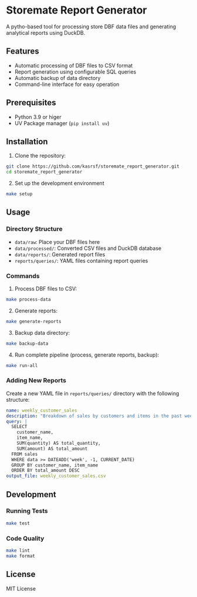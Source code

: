 # Storemate Report Generator

A pytho-based tool for processing store DBF data files and generating analytical reports using DuckDB.

## Features
* Automatic processing of DBF files to CSV format
* Report generation using configurable SQL queries
* Automatic backup of data directory
* Command-line interface for easy operation

## Prerequisites
* Python 3.9 or higer
* UV Package manager (`pip install uv`)

## Installation
1. Clone the repository:
```bash
git clone https://github.com/kasrsf/storemate_report_generator.git
cd storemate_report_generator 
```

2. Set up the development environment
```bash
make setup 
```

## Usage

### Directory Structure

* `data/raw`: Place your DBF files here
* `data/processed/`: Converted CSV files and DuckDB database
* `data/reports/`: Generated report files
* `reports/queries/`: YAML files containing report queries

### Commands
1. Process DBF files to CSV:
```bash
make process-data 
```

2. Generate reports:
```bash
make generate-reports 
```

3. Backup data directory:
```bash
make backup-data
```

4. Run complete pipeline (process, generate reports, backup):
```bash
make run-all 
```

### Adding New Reports

Create a new YAML file in `reports/queries/` directory with the following structure:

```yaml
name: weekly_customer_sales
description: "Breakdown of sales by customers and items in the past week"
query: |
  SELECT
    customer_name,
    item_name,
    SUM(quantity) AS total_quantity,
    SUM(amount) AS total_amount
  FROM sales
  WHERE data >= DATEADD('week', -1, CURRENT_DATE)
  GROUP BY customer_name, item_name
  ORDER BY total_amount DESC
output_file: weekly_customer_sales.csv
```

## Development

### Running Tests
```bash
make test
```

### Code Quality
```bash
make lint
make format
```

## License
MIT License
